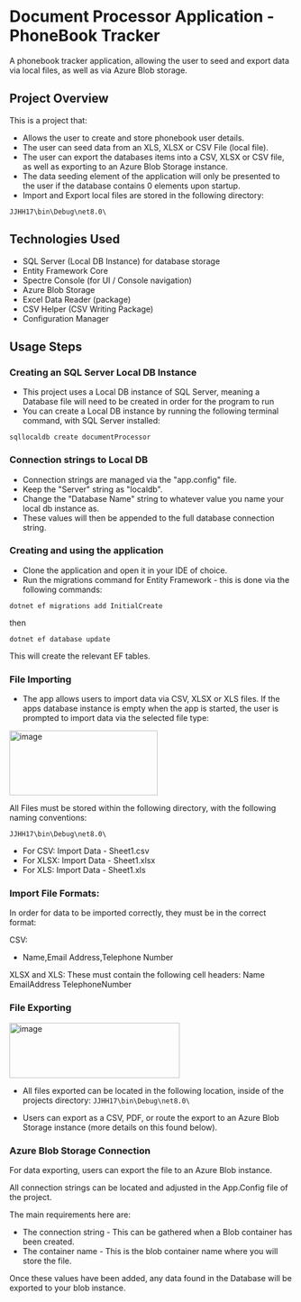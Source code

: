 # Document Processor Application - PhoneBook Tracker
A phonebook tracker application, allowing the user to seed and export data via local files, as well as via Azure Blob storage.

## Project Overview
This is a project that:
- Allows the user to create and store phonebook user details.
- The user can seed data from an XLS, XLSX or CSV File (local file).
- The user can export the databases items into a CSV, XLSX or CSV file, as well as exporting to an Azure Blob Storage instance.
- The data seeding element of the application will only be presented to the user if the database contains 0 elements upon startup.
- Import and Export local files are stored in the following directory:

```JJHH17\bin\Debug\net8.0\```

## Technologies Used
- SQL Server (Local DB Instance) for database storage
- Entity Framework Core
- Spectre Console (for UI / Console navigation)
- Azure Blob Storage
- Excel Data Reader (package)
- CSV Helper (CSV Writing Package)
- Configuration Manager

## Usage Steps
### Creating an SQL Server Local DB Instance
- This project uses a Local DB instance of SQL Server, meaning a Database file will need to be created in order for the program to run
- You can create a Local DB instance by running the following terminal command, with SQL Server installed:

```sqllocaldb create documentProcessor```

### Connection strings to Local DB
- Connection strings are managed via the "app.config" file.
- Keep the "Server" string as "localdb".
- Change the "Database Name" string to whatever value you name your local db instance as.
- These values will then be appended to the full database connection string.

### Creating and using the application
- Clone the application and open it in your IDE of choice.
- Run the migrations command for Entity Framework - this is done via the following commands:

```dotnet ef migrations add InitialCreate```

then

```dotnet ef database update```

This will create the relevant EF tables.

### File Importing
- The app allows users to import data via CSV, XLSX or XLS files.
If the apps database instance is empty when the app is started, the user is prompted to import data via the selected file type:

<img width="263" height="115" alt="image" src="https://github.com/user-attachments/assets/34bf4fdd-a49d-4938-9bd2-bd0b18e095aa" />

All Files must be stored within the following directory, with the following naming conventions:

```JJHH17\bin\Debug\net8.0\```

- For CSV: Import Data - Sheet1.csv
- For XLSX: Import Data - Sheet1.xlsx
- For XLS: Import Data - Sheet1.xls

### Import File Formats:
In order for data to be imported correctly, they must be in the correct format:

CSV:
- Name,Email Address,Telephone Number
  
XLSX and XLS:
These must contain the following cell headers:
Name     EmailAddress    TelephoneNumber

### File Exporting

<img width="302" height="98" alt="image" src="https://github.com/user-attachments/assets/8c8701a8-a21e-41f3-bbef-f24cf0d286ff" />

- All files exported can be located in the following location, inside of the projects directory:
```JJHH17\bin\Debug\net8.0\```

- Users can export as a CSV, PDF, or route the export to an Azure Blob Storage instance (more details on this found below).

### Azure Blob Storage Connection
For data exporting, users can export the file to an Azure Blob instance.

All connection strings can be located and adjusted in the App.Config file of the project.

The main requirements here are:
- The connection string - This can be gathered when a Blob container has been created.
- The container name - This is the blob container name where you will store the file.

Once these values have been added, any data found in the Database will be exported to your blob instance.
